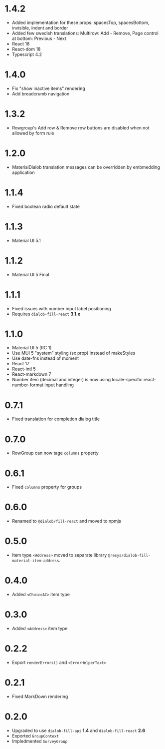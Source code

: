 # 1.4.2

 * Added implementation for these props: spacesTop, spacesBottom, invisible, indent and border
 * Added few swedish translations: Multirow: Add - Remove, Page control at bottom: Previous - Next
 * React 18
 * React-dom 18
 * Typescript 4.2

# 1.4.0

 * Fix "show inactive items" rendering
 * Add breadcrumb navigation

# 1.3.2

 * Rowgroup's Add row & Remove row buttons are disabled when not allowed by form rule

# 1.2.0

* MaterialDialob translation messages can be overridden by embmedding application

# 1.1.4

* Fixed boolean radio default state

# 1.1.3

* Material UI 5.1

# 1.1.2

* Material UI 5 Final

# 1.1.1

* Fixed issues with number input label positioning
* Requires `dialob-fill-react` **3.1.x**

# 1.1.0

* Material UI 5 (RC 1)
* Use MUI 5 "system" styling (sx prop) instead of makeStyles
* Use date-fns instead of moment
* React 17
* React-intl 5
* React-markdown 7
* Number item (decimal and integer) is now using locale-specific react-number-format input handling

# 0.7.1

* Fixed translation for completion dialog title

# 0.7.0

* RowGroup can now tage `columns` property

# 0.6.1

* Fixed `columns` property for groups

# 0.6.0

* Renamed to `@dialob/fill-react` and moved to npmjs

# 0.5.0

* Item type `<Address>` moved to separate library `@resys/dialob-fill-material-item-address`.

# 0.4.0

* Added `<ChoiceAC>` item type

# 0.3.0

* Added `<Address>` item type

# 0.2.2

* Export `renderErrors()` and `<ErrorHelperText>` 

# 0.2.1

* Fixed MarkDown rendering

# 0.2.0

* Upgraded to use `dialob-fill-api` **1.4** and `dialob-fill-react` **2.6**
* Exported `GroupContext` 
* Impledmented `SurveyGroup`
